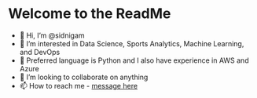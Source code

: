 # Welcome to the ReadMe

- 👋 Hi, I’m @sidnigam
- 👀 I’m interested in Data Science, Sports Analytics, Machine Learning, and DevOps
- 🌱 Preferred language is Python and I also have experience in AWS and Azure
- 💞️ I’m looking to collaborate on anything
- 📫 How to reach me - [message here](https://sidnigam.github.io/build/)

<!---
sidnigam/sidnigam is a ✨ special ✨ repository because its `README.md` (this file) appears on your GitHub profile.
You can click the Preview link to take a look at your changes.
--->
